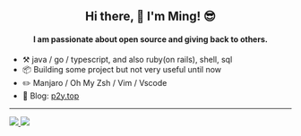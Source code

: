 <!--

Thank you if you like this profile README!

You can use it as a reference, but DO NOT copy all of this and create your profile based on it.

It is very common that you forget to change some information and leave mine in your profile.

You can find other awesome profile READMEs at https://github.com/abhisheknaiidu/awesome-github-profile-readme. 

Wish you a good-looking profile README!

                                   —— feitian124 (https://github.com/feitian124)

-->

<h2 align="center">Hi there, 👋 I'm Ming! 😎</h2>

<h4 align="center">I am passionate about open source and giving back to others.</h4>

-   :hammer_and_pick: java / go / typescript, and also ruby(on rails), shell, sql
-   :package: Building some project but not very useful until now
-   :pencil2: Manjaro / Oh My Zsh / Vim / Vscode
-   :man: Blog: [p2y.top](https://p2y.top/)

---

<div>
  <a href="/" align="left">
    <img src="https://github-readme-stats.vercel.app/api/top-langs/?username=feitian124&text_color=586069&layout=compact&hide_border=true&bg_color=fff&title_color=0366d6&count_private=true&include_all_commits=true" />
  </a>

  <a href="/" align="right">
    <img src="https://github-readme-stats.vercel.app/api?username=feitian124&count_private=true&show_icons=true&icon_color=222&title_color=0366d6&text_color=586069&bg_color=fff&hide=issues&hide_border=true&include_all_commits=true" />
  </a>
</div>
